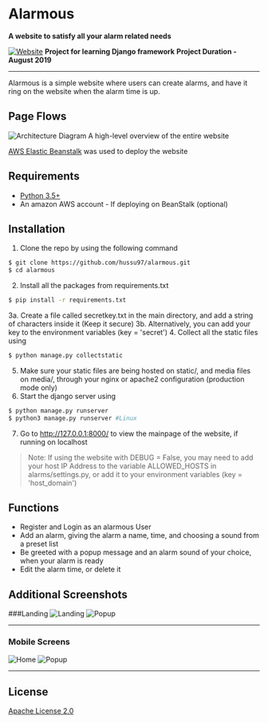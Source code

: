 # Alarmous

**A website to satisfy all your alarm related needs**

[![Website](/screenshots/home.jpg)](http://devl.xfstzsazrv.us-east-1.elasticbeanstalk.com/)
**Project for learning Django framework**
**Project Duration - August 2019**
***
Alarmous is a simple website where users can create alarms, and have it ring on the website when the alarm time is up.

## Page Flows
![Architecture Diagram](/screenshots/FlowChart.png)
A high-level overview of the entire website

[AWS Elastic Beanstalk](https://aws.amazon.com/elasticbeanstalk/) was used to deploy the website

## Requirements
* [Python 3.5+](https://www.python.org/downloads/)
* An amazon AWS account - If deploying on BeanStalk (optional)

## Installation
1. Clone the repo by using the following command
``` bash
$ git clone https://github.com/hussu97/alarmous.git
$ cd alarmous
```
2. Install all the packages from requirements.txt
``` bash
$ pip install -r requirements.txt
```
3a. Create a file called secretkey.txt in the main directory, and add a string of characters inside it (Keep it secure)
3b. Alternatively, you can add your key to the environment variables (key = 'secret')
4. Collect all the static files using
``` bash
$ python manage.py collectstatic
``` 
5. Make sure your static files are being hosted on static/, and media files on media/, through your nginx or apache2 configuration (production mode only)
6. Start the django server using
``` bash
$ python manage.py runserver
$ python3 manage.py runserver #Linux
```
7. Go to http://127.0.0.1:8000/ to view the mainpage of the website, if running on localhost


> Note: If using the website with DEBUG = False, you may need to add your host IP Address to the variable ALLOWED_HOSTS in alarms/settings.py, or add it to your environment variables (key = 'host_domain')

## Functions
* Register and Login as an alarmous User
* Add an alarm, giving the alarm a name, time, and choosing a sound from a preset list
* Be greeted with a popup message and an alarm sound of your choice, when your alarm is ready
* Edit the alarm time, or delete it

## Additional Screenshots
###Landing
![Landing](/screenshots/landing.jpg)
![Popup](/screenshots/popup.jpg)
***
### Mobile Screens
![Home](/screenshots/home_mobile.png)
![Popup](/screenshots/popup_mobile.png)
***
## License
[Apache License 2.0](https://github.com/hussu97/mediCords/blob/master/LICENSE)